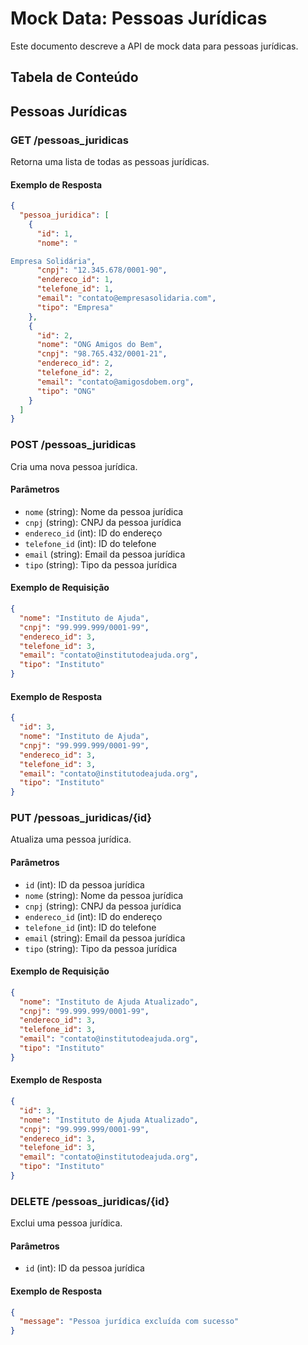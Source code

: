 # Mock Data: Pessoas Jurídicas

Este documento descreve a API de mock data para pessoas jurídicas.

## Tabela de Conteúdo

## Pessoas Jurídicas

### GET /pessoas_juridicas
Retorna uma lista de todas as pessoas jurídicas.

#### Exemplo de Resposta
```json
{
  "pessoa_juridica": [
    {
      "id": 1,
      "nome": "

Empresa Solidária",
      "cnpj": "12.345.678/0001-90",
      "endereco_id": 1,
      "telefone_id": 1,
      "email": "contato@empresasolidaria.com",
      "tipo": "Empresa"
    },
    {
      "id": 2,
      "nome": "ONG Amigos do Bem",
      "cnpj": "98.765.432/0001-21",
      "endereco_id": 2,
      "telefone_id": 2,
      "email": "contato@amigosdobem.org",
      "tipo": "ONG"
    }
  ]
}
```

### POST /pessoas_juridicas
Cria uma nova pessoa jurídica.

#### Parâmetros
- `nome` (string): Nome da pessoa jurídica
- `cnpj` (string): CNPJ da pessoa jurídica
- `endereco_id` (int): ID do endereço
- `telefone_id` (int): ID do telefone
- `email` (string): Email da pessoa jurídica
- `tipo` (string): Tipo da pessoa jurídica

#### Exemplo de Requisição
```json
{
  "nome": "Instituto de Ajuda",
  "cnpj": "99.999.999/0001-99",
  "endereco_id": 3,
  "telefone_id": 3,
  "email": "contato@institutodeajuda.org",
  "tipo": "Instituto"
}
```

#### Exemplo de Resposta
```json
{
  "id": 3,
  "nome": "Instituto de Ajuda",
  "cnpj": "99.999.999/0001-99",
  "endereco_id": 3,
  "telefone_id": 3,
  "email": "contato@institutodeajuda.org",
  "tipo": "Instituto"
}
```

### PUT /pessoas_juridicas/{id}
Atualiza uma pessoa jurídica.

#### Parâmetros
- `id` (int): ID da pessoa jurídica
- `nome` (string): Nome da pessoa jurídica
- `cnpj` (string): CNPJ da pessoa jurídica
- `endereco_id` (int): ID do endereço
- `telefone_id` (int): ID do telefone
- `email` (string): Email da pessoa jurídica
- `tipo` (string): Tipo da pessoa jurídica

#### Exemplo de Requisição
```json
{
  "nome": "Instituto de Ajuda Atualizado",
  "cnpj": "99.999.999/0001-99",
  "endereco_id": 3,
  "telefone_id": 3,
  "email": "contato@institutodeajuda.org",
  "tipo": "Instituto"
}
```

#### Exemplo de Resposta
```json
{
  "id": 3,
  "nome": "Instituto de Ajuda Atualizado",
  "cnpj": "99.999.999/0001-99",
  "endereco_id": 3,
  "telefone_id": 3,
  "email": "contato@institutodeajuda.org",
  "tipo": "Instituto"
}
```

### DELETE /pessoas_juridicas/{id}
Exclui uma pessoa jurídica.

#### Parâmetros
- `id` (int): ID da pessoa jurídica

#### Exemplo de Resposta
```json
{
  "message": "Pessoa jurídica excluída com sucesso"
}
```